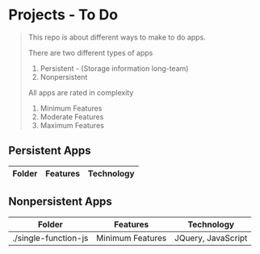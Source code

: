 # Projects - To Do

> This repo is about different ways to make to do apps.
>
> There are two different types of apps
>
> 1. Persistent - (Storage information long-team)
> 2. Nonpersistent
>
> All apps are rated in complexity
>
> 1. Minimum Features
> 2. Moderate Features
> 3. Maximum Features

## Persistent Apps

| Folder | Features | Technology |
| ------ | -------- | ---------- |


## Nonpersistent Apps

| Folder               | Features         | Technology         |
| -------------------- | ---------------- | ------------------ |
| ./single-function-js | Minimum Features | JQuery, JavaScript |
